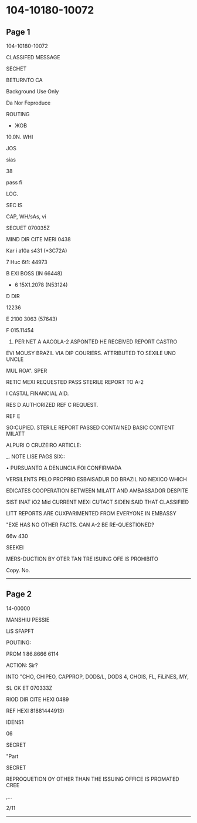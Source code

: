 # 104-10180-10072

## Page 1

104-10180-10072

CLASSIFED MESSAGE

SECHET

BETURNTO CA

Background Use Only

Da Nor Feproduce

ROUTING

- ЖОВ

10.0N. WHI

JOS

sias

38

pass fi

LOG.

SEC IS

CAP, WH/sAs, vi

SECUET 070035Z

MIND DIR CITE MERI 0438

Kar i a10a s431 (*3C72A)

7 Huc 6t1: 44973

B EXI BOSS (IN 66448)

- 6 15X1.2078 (N53124)

D DIR

12236

E 2100 3063 (57643)

F 015.11454

1. PER NET A AACOLA-2 ASPONTED HE RECEIVED REPORT CASTRO

EVI MOUSY BRAZIL VIA DIP COURIERS. ATTRIBUTED TO SEXILE UNO UNCLE

MUL ROA". SPER

RETIC MEXI REQUESTED PASS STERILE REPORT TO A-2

I CASTAL FINANCIAL AID.

RES D AUTHORIZED REF C REQUEST.

REF E

SO:CUPIED. STERILE REPORT PASSED CONTAINED BASIC CONTENT MILATT

ALPURI O CRUZEIRO ARTICLE:

_. NOTE LISE PAGS SIX::

• PURSUANTO A DENUNCIA FOI CONFIRMADA

VERSILENTS PELO PROPRIO ESBAISADUR DO BRAZIL NO NEXICO WHICH

EDICATES COOPERATION BETWEEN MILATT AND AMBASSADOR DESPITE

SIST INAT iO2 Mid CURRENT MEXI CUTACT SIDEN SAID THAT CLASSIFIED

LITT REPORTS ARE CUXPARIMENTED FROM EVERYONE IN EMBASSY

"EXE HAS NO OTHER FACTS. CAN A-2 BE RE-QUESTIONED?

66w 430

SEEKEI

MERS-DUCTION BY OTER TAN TRE ISUING OFE IS PROHIBITO

Copy. No.

---

## Page 2

14-00000

MANSHIU PESSIE

LiS SFAPFT

POUTING:

PROM 1 86.8666 6114

ACTION: Sir?

INTO "CHO, CHIPEO, CAPPROP, DODS/L, DODS 4, CHOIS, FL, FiLiNES, MY,

SL CK ET 070333Z

RIOD DIR CITE HEXI 0489

REF HEXI 81881444913)

IDENS1

06

SECRET

"Part

SECRET

REPROQUETION OY OTHER THAN THE ISSUING OFFICE IS PROMATED CREE

,...

2/11

---

